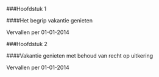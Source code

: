<meta http-equiv='Content-Type' content='text/html; charset=utf-8' />

###Hoofdstuk  1 

####Het begrip vakantie genieten

Vervallen per 01-01-2014 

###Hoofdstuk  2 

####Vakantie genieten met behoud van recht op uitkering

Vervallen per 01-01-2014 


